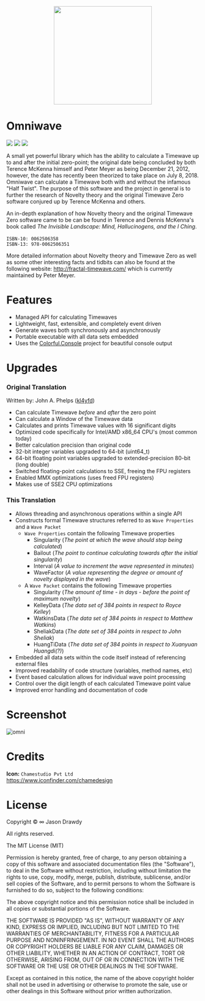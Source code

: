 <p align="center">
    <img width="256" height="256" src="https://user-images.githubusercontent.com/40871836/43311404-f49814de-914f-11e8-877e-1142c59ccb53.png"
</p>

# Omniwave
<p align="left">
    <!-- Version -->
    <img src="https://img.shields.io/badge/version-1.0.0-brightgreen.svg">
    <!-- <img src="https://img.shields.io/appveyor/ci/gruntjs/grunt.svg"> -->
    <!-- Docs -->
    <img src="https://img.shields.io/badge/docs-not%20found-lightgrey.svg">
    <!-- License -->
    <img src="https://img.shields.io/badge/license-MIT-blue.svg">
</p>

A small yet powerful library which has the ability to calculate a Timewave up to and after the initial zero-point; the original date being concluded by both Terence McKenna himself and Peter Meyer as being December 21, 2012, however, the date has recently been theorized to take place on July 8, 2018. Omniwave can calculate a Timewave both with and without the infamous "Half Twist". The purpose of this software and the project in general is to further the research of Novelty theory and the original Timewave Zero software conjured up by Terence McKenna and others.

An in-depth explanation of how Novelty theory and the original Timewave Zero software came to be can be found in Terence and Dennis McKenna's book called *The Invisible Landscape: Mind, Hallucinogens, and the I Ching*.<br><br>
`ISBN-10: 0062506358`<br>
`ISBN-13: 978-0062506351`<br>

More detailed information about Novelty theory and Timewave Zero as well as some other interesting facts and tidbits can also be found at the following website: http://fractal-timewave.com/ which is currently maintained by Peter Meyer.

# Features
- Managed API for calculating Timewaves
- Lightweight, fast, extensible, and completely event driven
- Generate waves both synchronously and asynchronously
- Portable executable with all data sets embedded
- Uses the [Colorful.Console](http://colorfulconsole.com/) project for beautiful console output

# Upgrades
### Original Translation
Written by: John A. Phelps ([kl4yfd](https://github.com/kl4yfd))
- Can calculate Timewave *before* and *after* the zero point
- Can calculate a Window of the Timewave data
- Calculates and prints Timewave values with 16 significant digits
- Optimized code specifically for Intel/AMD x86_64 CPU's (most common today)
- Better calculation precision than original code
- 32-bit integer variables upgraded to 64-bit (uint64_t)
- 64-bit floating point variables upgraded to extended-precision 80-bit (long double)
- Switched floating-point calculations to SSE, freeing the FPU registers
- Enabled MMX optimizations (uses freed FPU registers)
- Makes use of SSE2 CPU optimizations

### This Translation
- Allows threading and asynchronous operations within a single API
- Constructs formal Timewave structures referred to as `Wave Properties` and  a `Wave Packet`
    - `Wave Properties` contain the following Timewave properties
        - Singularity (*The point at which the wave should stop being calculated*)
        - Bailout (*The point to continue calculating towards after the initial singularity*)
        - Interval (*A value to increment the wave represented in minutes*)
        - WaveFactor (*A value representing the degree or amount of novelty displayed in the wave*)
    - A `Wave Packet` contains the following Timewave properties
        - Singularity (*The amount of time - in days - before the point of maximum novelty*)
        - KelleyData (*The data set of 384 points in respect to Royce Kelley*)
        - WatkinsData (*The data set of 384 points in respect to Matthew Watkins*)
        - SheliakData (*The date set of 384 points in respect to John Sheliak*)
        - HuangTiData (*The data set of 384 points in respect to Xuanyuan Huangdi(?)*)
- Embedded all data sets within the code itself instead of referencing external files
- Improved readability of code structure (variables, method names, etc)
- Event based calculation allows for individual wave point processing
- Control over the digit length of each calculated Timewave point value
- Improved error handling and documentation of code

# Screenshot
![omni](https://user-images.githubusercontent.com/40871836/73315002-e18e8800-41fc-11ea-882d-cdb56db41fe3.png)

# Credits
**Icon:** `Chamestudio Pvt Ltd` <br>
https://www.iconfinder.com/chamedesign

# License
Copyright © ∞ Jason Drawdy 

All rights reserved.

The MIT License (MIT)

Permission is hereby granted, free of charge, to any person obtaining a copy
of this software and associated documentation files (the "Software"), to deal
in the Software without restriction, including without limitation the rights
to use, copy, modify, merge, publish, distribute, sublicense, and/or sell
copies of the Software, and to permit persons to whom the Software is
furnished to do so, subject to the following conditions:

The above copyright notice and this permission notice shall be included in all
copies or substantial portions of the Software.

THE SOFTWARE IS PROVIDED "AS IS", WITHOUT WARRANTY OF ANY KIND, EXPRESS OR
IMPLIED, INCLUDING BUT NOT LIMITED TO THE WARRANTIES OF MERCHANTABILITY,
FITNESS FOR A PARTICULAR PURPOSE AND NONINFRINGEMENT. IN NO EVENT SHALL THE
AUTHORS OR COPYRIGHT HOLDERS BE LIABLE FOR ANY CLAIM, DAMAGES OR OTHER
LIABILITY, WHETHER IN AN ACTION OF CONTRACT, TORT OR OTHERWISE, ARISING FROM,
OUT OF OR IN CONNECTION WITH THE SOFTWARE OR THE USE OR OTHER DEALINGS IN
THE SOFTWARE.

Except as contained in this notice, the name of the above copyright holder
shall not be used in advertising or otherwise to promote the sale, use or
other dealings in this Software without prior written authorization.
